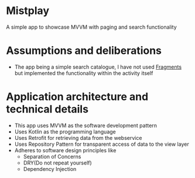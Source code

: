 # Mistplay
A simple app to showcase MVVM with paging and search functionality

# Assumptions and deliberations
- The app being a simple search catalogue, I have not used [Fragments](https://developer.android.com/guide/components/fragments)
but implemented the functionality within the activity itself


# Application architecture and technical details
- This app uses MVVM as the software development pattern
- Uses Kotlin as the programming language
- Uses Retrofit for retrieving data from the webservice
- Uses Repository Pattern for transparent access of data to the view layer
- Adheres to software design principles like
    - Separation of Concerns
    - DRY(Do not repeat yourself)
    - Dependency Injection